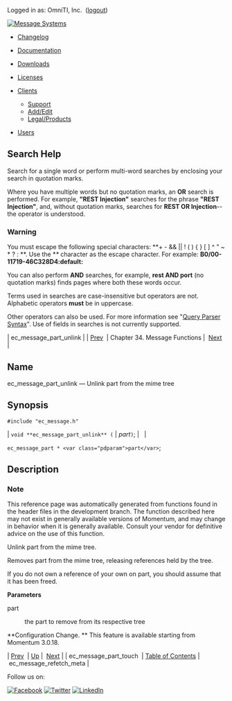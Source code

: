 Logged in as: OmniTI, Inc.  ([logout](https://support.messagesystems.com/logout.php))

[![Message Systems](https://support.messagesystems.com/images/ms-white205.png)](https://support.messagesystems.com/start.php) 

*   [Changelog](https://support.messagesystems.com/start.php?show=changelog)
*   [Documentation](https://support.messagesystems.com/docs/)
*   [Downloads](https://support.messagesystems.com/start.php)

*   [Licenses](https://support.messagesystems.com/license_summary.php)
*   <a href="">Clients</a>
    *   [Support](https://support.messagesystems.com/cs.php)
    *   [Add/Edit](https://support.messagesystems.com/edit_client.php)
    *   [Legal/Products](https://support.messagesystems.com/edit_products.php)
*   [Users](https://support.messagesystems.com/edit_customer.php)

## Search Help

Search for a single word or perform multi-word searches by enclosing your search in quotation marks.

Where you have multiple words but no quotation marks, an **OR** search is performed. For example, **"REST Injection"** searches for the phrase **"REST Injection"**, and, without quotation marks, searches for **REST OR Injection**--the operator is understood.

### Warning

You must escape the following special characters: **+ - && || ! ( ) { } [ ] ^ " ~ * ? : \**. Use the **\** character as the escape character. For example: **B0/00-11719-46C328D4\:default\:**

You can also perform **AND** searches, for example, **rest AND port** (no quotation marks) finds pages where both these words occur.

Terms used in searches are case-insensitive but operators are not. Alphabetic operators **must** be in uppercase.

Other operators can also be used. For more information see "[Query Parser Syntax](https://lucene.apache.org/core/old_versioned_docs/versions/3_0_0/queryparsersyntax.html)". Use of fields in searches is not currently supported.

| ec_message_part_unlink |
| [Prev](apis.ec_message_part_touch.php)  | Chapter 34. Message Functions |  [Next](apis.ec_message_refetch_meta.php) |

<a name="apis.ec_message_part_unlink"></a>
## Name

ec_message_part_unlink — Unlink part from the mime tree

## Synopsis

`#include "ec_message.h"`

| `void **ec_message_part_unlink** (` | <var class="pdparam">part</var>`)`; |   |

`ec_message_part * <var class="pdparam">part</var>`;<a name="idp29015760"></a>
## Description

### Note

This reference page was automatically generated from functions found in the header files in the development branch. The function described here may not exist in generally available versions of Momentum, and may change in behavior when it is generally available. Consult your vendor for definitive advice on the use of this function.

Unlink part from the mime tree.

Removes part from the mime tree, releasing references held by the tree.

If you do not own a reference of your own on part, you should assume that it has been freed.

**Parameters**

<dl class="variablelist">

<dt>part</dt>

<dd>

the part to remove from its respective tree

</dd>

</dl>

**Configuration Change. ** This feature is available starting from Momentum 3.0.18.

| [Prev](apis.ec_message_part_touch.php)  | [Up](ec_message.php) |  [Next](apis.ec_message_refetch_meta.php) |
| ec_message_part_touch  | [Table of Contents](index.php) |  ec_message_refetch_meta |

Follow us on:

[![Facebook](https://support.messagesystems.com/images/icon-facebook.png)](http://www.facebook.com/messagesystems) [![Twitter](https://support.messagesystems.com/images/icon-twitter.png)](http://twitter.com/#!/MessageSystems) [![LinkedIn](https://support.messagesystems.com/images/icon-linkedin.png)](http://www.linkedin.com/company/message-systems)